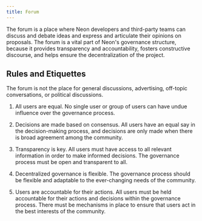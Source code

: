 ```yaml
---
title: Forum
---
```


The forum is a place where Neon developers and third-party teams can discuss and debate ideas and express and articulate their opinions on proposals. The forum is a vital part of Neon's governance structure, because it provides transparency and accountability, fosters constructive discourse, and helps ensure the decentralization of the project. 

## Rules and Etiquettes

The forum is not the place for general discussions, advertising, off-topic conversations, or political discussions.

1. All users are equal. No single user or group of users can have undue influence over the governance process.

2. Decisions are made based on consensus. All users have an equal say in the decision-making process, and decisions are only made when there is broad agreement among the community.

3. Transparency is key. All users must have access to all relevant information in order to make informed decisions. The governance process must be open and transparent to all.

4. Decentralized governance is flexible. The governance process should be flexible and adaptable to the ever-changing needs of the community.

5. Users are accountable for their actions. All users must be held accountable for their actions and decisions within the governance process. There must be mechanisms in place to ensure that users act in the best interests of the community.
